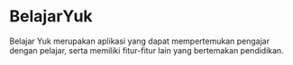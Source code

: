# BelajarYuk

Belajar Yuk merupakan aplikasi yang dapat mempertemukan pengajar dengan pelajar, serta memiliki fitur-fitur lain yang bertemakan pendidikan.

